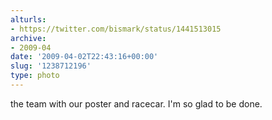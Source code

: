 ```yaml
---
alturls:
- https://twitter.com/bismark/status/1441513015
archive:
- 2009-04
date: '2009-04-02T22:43:16+00:00'
slug: '1238712196'
type: photo
---
```


the team with our poster and racecar. I'm so glad to be done.
